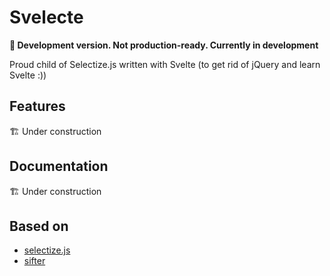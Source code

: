 # Svelecte

**🚧 Development version. Not production-ready. Currently in development**

Proud child of Selectize.js written with Svelte (to get rid of jQuery and learn Svelte :))

## Features

🏗 Under construction

## Documentation

🏗 Under construction


## Based on

- [selectize.js](https://github.com/selectize/selectize.js)
- [sifter](https://github.com/brianreavis/sifter.js)

